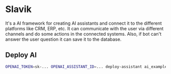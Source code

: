 # Slavik

It's a AI framework for creating AI assistants and connect it to the different platforms like CRM, ERP, etc.
It can communicate with the user via different channels and do some actions in the connected systems.
Also, if bot can't answer the user question it can save it to the database.

## Deploy AI

```bash
OPENAI_TOKEN=sk-... OPENAI_ASSISTANT_ID=... deploy-assistant ai_examples/assistant_blueprint.json
```
